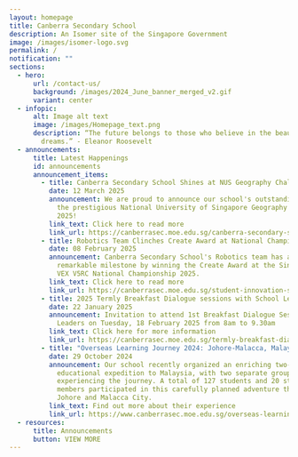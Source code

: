 ```yaml
---
layout: homepage
title: Canberra Secondary School
description: An Isomer site of the Singapore Government
image: /images/isomer-logo.svg
permalink: /
notification: ""
sections:
  - hero:
      url: /contact-us/
      background: /images/2024_June_banner_merged_v2.gif
      variant: center
  - infopic:
      alt: Image alt text
      image: /images/Homepage_text.png
      description: “The future belongs to those who believe in the beauty of their
        dreams.” - Eleanor Roosevelt
  - announcements:
      title: Latest Happenings
      id: announcements
      announcement_items:
        - title: Canberra Secondary School Shines at NUS Geography Challenge 2025!
          date: 12 March 2025
          announcement: We are proud to announce our school's outstanding performance at
            the prestigious National University of Singapore Geography Challenge
            2025!
          link_text: Click here to read more
          link_url: https://canberrasec.moe.edu.sg/canberra-secondary-school-shines-at-nus-geography-challenge-2025/
        - title: Robotics Team Clinches Create Award at National Championship
          date: 08 February 2025
          announcement: Canberra Secondary School's Robotics team has achieved a
            remarkable milestone by winning the Create Award at the Singapore
            VEX V5RC National Championship 2025.
          link_text: Click here to read more
          link_url: https://canberrasec.moe.edu.sg/student-innovation-shines-robotics-team-clinches-create-award-at-national-championship/
        - title: 2025 Termly Breakfast Dialogue sessions with School Leaders
          date: 22 January 2025
          announcement: Invitation to attend 1st Breakfast Dialogue Session with School
            Leaders on Tuesday, 18 February 2025 from 8am to 9.30am
          link_text: Click here for more information
          link_url: https://canberrasec.moe.edu.sg/termly-breakfast-dialogues/
        - title: "Overseas Learning Journey 2024: Johore-Malacca, Malaysia"
          date: 29 October 2024
          announcement: Our school recently organized an enriching two-day, one-night
            educational expedition to Malaysia, with two separate groups
            experiencing the journey. A total of 127 students and 20 staff
            members participated in this carefully planned adventure through
            Johore and Malacca City.
          link_text: Find out more about their experience
          link_url: https://www.canberrasec.moe.edu.sg/overseas-learning-journey-2024-malacca/
  - resources:
      title: Announcements
      button: VIEW MORE
---
```

